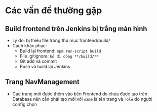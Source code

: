 # Các vấn đề thường gặp

## Build frontend trên Jenkins bị trắng màn hình 

-   Lý do: bị thiếu file trong thư mục frontend/build/
-   Cách khác phục:
    -   Build lại frontend: `npm run-script build`
    -   File .gitignore: `bỏ đi dòng **/build/**`
    -   Git add và commit
    -   Push và build lại Jenkins

## Trang NavManagement
-   Các trang mới được thêm vào bên Frontend do chưa được tạo trên Database nên cần phải tạo mới với `name` là tên trang và `role` do người config chọn



